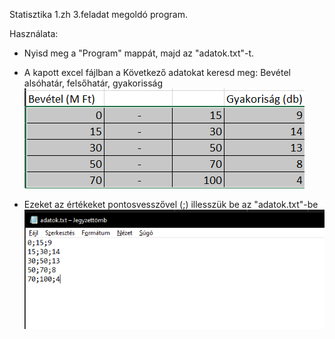 Statisztika 1.zh 3.feladat megoldó program.

Használata:

- Nyisd meg a "Program" mappát, majd az "adatok.txt"-t.
- A kapott excel fájlban a Következő adatokat keresd meg: Bevétel alsóhatár, felsőhatár, gyakorisság
![Első kép](images/kep1.png)

- Ezeket az értékeket pontosvesszővel (;) illesszük be az "adatok.txt"-be
![Második kép](images/kep2.png)

